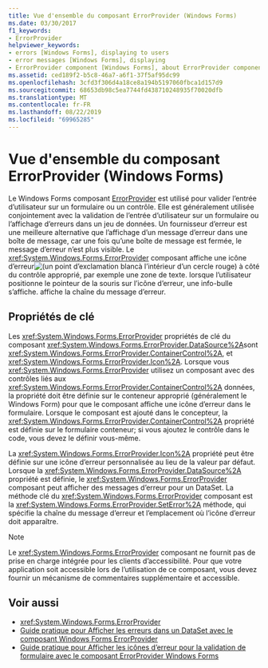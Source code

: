 ```yaml
---
title: Vue d'ensemble du composant ErrorProvider (Windows Forms)
ms.date: 03/30/2017
f1_keywords:
- ErrorProvider
helpviewer_keywords:
- errors [Windows Forms], displaying to users
- error messages [Windows Forms], displaying
- ErrorProvider component [Windows Forms], about ErrorProvider component
ms.assetid: ced189f2-b5c8-46a7-a6f1-37f5af95dc99
ms.openlocfilehash: 3cfd3f306d4a18ce8a194b5197060fbca1d157d9
ms.sourcegitcommit: 68653db98c5ea7744fd438710248935f70020dfb
ms.translationtype: MT
ms.contentlocale: fr-FR
ms.lasthandoff: 08/22/2019
ms.locfileid: "69965285"
---
```

# <a name="errorprovider-component-overview-windows-forms"></a>Vue d'ensemble du composant ErrorProvider (Windows Forms)
Le Windows Forms composant [ErrorProvider](errorprovider-component-windows-forms.md) est utilisé pour valider l’entrée d’utilisateur sur un formulaire ou un contrôle. Elle est généralement utilisée conjointement avec la validation de l’entrée d’utilisateur sur un formulaire ou l’affichage d’erreurs dans un jeu de données. Un fournisseur d’erreur est une meilleure alternative que l’affichage d’un message d’erreur dans une boîte de message, car une fois qu’une boîte de message est fermée, le message d’erreur n’est plus visible. Le <xref:System.Windows.Forms.ErrorProvider> composant affiche une icône d’erreur![(un point d’exclamation blanc](./media/errorprovider-component-overview-windows-forms/vb-error-provider-icon.gif)à l’intérieur d’un cercle rouge) à côté du contrôle approprié, par exemple une zone de texte. lorsque l’utilisateur positionne le pointeur de la souris sur l’icône d’erreur, une info-bulle s’affiche. affiche la chaîne du message d’erreur.  
  
## <a name="key-properties"></a>Propriétés de clé  
 Les <xref:System.Windows.Forms.ErrorProvider> propriétés de clé du composant <xref:System.Windows.Forms.ErrorProvider.DataSource%2A>sont <xref:System.Windows.Forms.ErrorProvider.ContainerControl%2A>, et <xref:System.Windows.Forms.ErrorProvider.Icon%2A>. Lorsque vous <xref:System.Windows.Forms.ErrorProvider> utilisez un composant avec des contrôles liés aux <xref:System.Windows.Forms.ErrorProvider.ContainerControl%2A> données, la propriété doit être définie sur le conteneur approprié (généralement le Windows Form) pour que le composant affiche une icône d’erreur dans le formulaire. Lorsque le composant est ajouté dans le concepteur, la <xref:System.Windows.Forms.ErrorProvider.ContainerControl%2A> propriété est définie sur le formulaire conteneur; si vous ajoutez le contrôle dans le code, vous devez le définir vous-même.  
  
 La <xref:System.Windows.Forms.ErrorProvider.Icon%2A> propriété peut être définie sur une icône d’erreur personnalisée au lieu de la valeur par défaut. Lorsque la <xref:System.Windows.Forms.ErrorProvider.DataSource%2A> propriété est définie, le <xref:System.Windows.Forms.ErrorProvider> composant peut afficher des messages d’erreur pour un DataSet. La méthode clé du <xref:System.Windows.Forms.ErrorProvider> composant est la <xref:System.Windows.Forms.ErrorProvider.SetError%2A> méthode, qui spécifie la chaîne du message d’erreur et l’emplacement où l’icône d’erreur doit apparaître.  
  
> [!NOTE]
> Le <xref:System.Windows.Forms.ErrorProvider> composant ne fournit pas de prise en charge intégrée pour les clients d’accessibilité. Pour que votre application soit accessible lors de l’utilisation de ce composant, vous devez fournir un mécanisme de commentaires supplémentaire et accessible.  
  
## <a name="see-also"></a>Voir aussi

- <xref:System.Windows.Forms.ErrorProvider>
- [Guide pratique pour Afficher les erreurs dans un DataSet avec le composant Windows Forms ErrorProvider](view-errors-within-a-dataset-with-wf-errorprovider-component.md)
- [Guide pratique pour Afficher les icônes d’erreur pour la validation de formulaire avec le composant ErrorProvider Windows Forms](display-error-icons-for-form-validation-with-wf-errorprovider.md)
